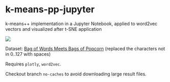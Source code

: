 # k-means-pp-jupyter
k-means++ implementation in a Jupyter Notebook, applied to word2vec vectors and visualized after t-SNE application

![](https://dl.dropbox.com/s/1xbynwe156w2sft/Capture.PNG)

Dataset: [Bag of Words Meets Bags of Popcorn](https://www.kaggle.com/c/word2vec-nlp-tutorial/data) (replaced the characters not in 0..127 with spaces)

Requires `plotly`, `word2vec`.

Checkout branch `no-caches` to avoid downloading large result files.

